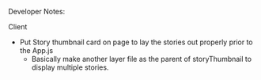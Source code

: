 Developer Notes:

Client
- Put Story thumbnail card on page to lay the stories out properly prior to the App.js
    - Basically make another layer file as the parent of storyThumbnail to display multiple stories.
